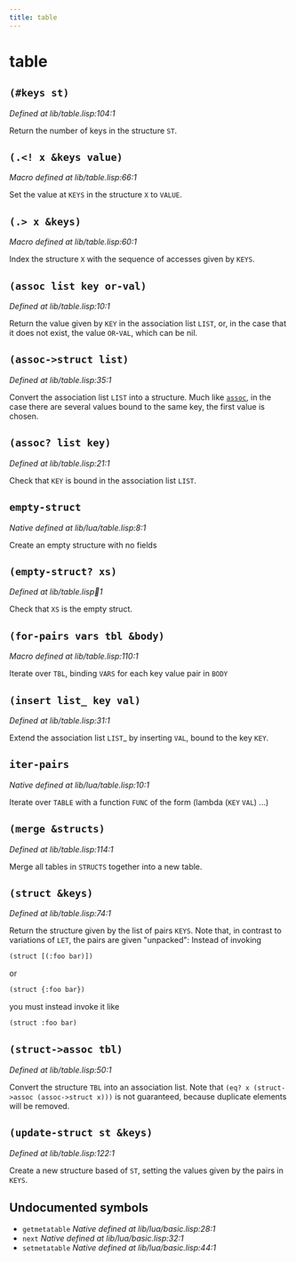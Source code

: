 ```yaml
---
title: table
---
```

# table
## `(#keys st)`
*Defined at lib/table.lisp:104:1*

Return the number of keys in the structure `ST`.

## `(.<! x &keys value)`
*Macro defined at lib/table.lisp:66:1*

Set the value at `KEYS` in the structure `X` to `VALUE`.

## `(.> x &keys)`
*Macro defined at lib/table.lisp:60:1*

Index the structure `X` with the sequence of accesses given by `KEYS`.

## `(assoc list key or-val)`
*Defined at lib/table.lisp:10:1*

Return the value given by `KEY` in the association list `LIST`, or, in
the case that it does not exist, the value `OR`-`VAL`, which can be nil.

## `(assoc->struct list)`
*Defined at lib/table.lisp:35:1*

Convert the association list `LIST` into a structure. Much like [`assoc`](lib.table.md#assoc-list-key-or-val),
in the case there are several values bound to the same key, the first
value is chosen.

## `(assoc? list key)`
*Defined at lib/table.lisp:21:1*

Check that `KEY` is bound in the association list `LIST`.

## `empty-struct`
*Native defined at lib/lua/table.lisp:8:1*

Create an empty structure with no fields

## `(empty-struct? xs)`
*Defined at lib/table.lisp:100:1*

Check that `XS` is the empty struct.

## `(for-pairs vars tbl &body)`
*Macro defined at lib/table.lisp:110:1*

Iterate over `TBL`, binding `VARS` for each key value pair in `BODY`

## `(insert list_ key val)`
*Defined at lib/table.lisp:31:1*

Extend the association list `LIST`_ by inserting `VAL`, bound to the key `KEY`.

## `iter-pairs`
*Native defined at lib/lua/table.lisp:10:1*

Iterate over `TABLE` with a function `FUNC` of the form (lambda (`KEY` `VAL`) ...)

## `(merge &structs)`
*Defined at lib/table.lisp:114:1*

Merge all tables in `STRUCTS` together into a new table.

## `(struct &keys)`
*Defined at lib/table.lisp:74:1*

Return the structure given by the list of pairs `KEYS`. Note that, in contrast
to variations of `LET`, the pairs are given "unpacked": Instead of invoking
```cl
(struct [(:foo bar)])
```
or
```cl
(struct {:foo bar})
```
you must instead invoke it like
```cl
(struct :foo bar)
```

## `(struct->assoc tbl)`
*Defined at lib/table.lisp:50:1*

Convert the structure `TBL` into an association list. Note that
`(eq? x (struct->assoc (assoc->struct x)))` is not guaranteed,
because duplicate elements will be removed.

## `(update-struct st &keys)`
*Defined at lib/table.lisp:122:1*

Create a new structure based of `ST`, setting the values given by the pairs in `KEYS`.

## Undocumented symbols
 - `getmetatable` *Native defined at lib/lua/basic.lisp:28:1*
 - `next` *Native defined at lib/lua/basic.lisp:32:1*
 - `setmetatable` *Native defined at lib/lua/basic.lisp:44:1*
